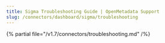 ```yaml
---
title: Sigma Troubleshooting Guide | OpenMetadata Support
slug: /connectors/dashboard/sigma/troubleshooting
---
```


{% partial file="/v1.7/connectors/troubleshooting.md" /%}

